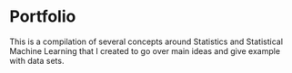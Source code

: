 # Portfolio

This is a compilation of several concepts around Statistics and Statistical Machine Learning that I created to go over main ideas and give example with data sets.
